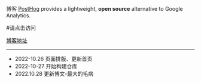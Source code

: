 博客
[PostHog](https://posthog.com/) provides a lightweight, **open source** alternative to Google Analytics.


#请点击访问

[博客地址](https://platojobs608.vercel.app/) 

----
+ 2022-10.26 页面排版、更新首页
+ 2022-10-27 开始构建仓库
+ 2022.10.28 更新博文-最大的毛病



